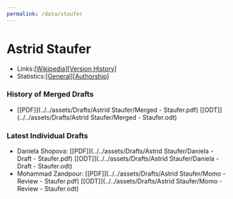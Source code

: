 ```yaml
---
permalink: /data/staufer
---
```


# Astrid Staufer
- Links:[\[Wikipedia\]](https://de.wikipedia.org/wiki/Astrid_Staufer)[\[Version History\]](https://de.wikipedia.org/w/index.php?title=Astrid_Staufer&action=history)
- Statistics:[\[General\]](https://xtools.wmflabs.org/articleinfo/de.wikipedia.org/Astrid%20Staufer)[\[Authorship\]](https://xtools.wmflabs.org/authorship/de.wikipedia.org/Astrid%20Staufer%20/)

### History of Merged Drafts
- [\[PDF\]](../../assets/Drafts/Astrid Staufer/Merged - Staufer.pdf) [\[ODT\]](../../assets/Drafts/Astrid Staufer/Merged - Staufer.odt)

### Latest Individual Drafts
- Daniela Shopova: [\[PDF\]](../../assets/Drafts/Astrid Staufer/Daniela - Draft - Staufer.pdf) [\[ODT\]](../../assets/Drafts/Astrid Staufer/Daniela - Draft - Staufer.odt)
- Mohammad Zandpour: [\[PDF\]](../../assets/Drafts/Astrid Staufer/Momo - Review - Staufer.pdf) [\[ODT\]](../../assets/Drafts/Astrid Staufer/Momo - Review - Staufer.odt)
